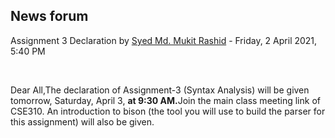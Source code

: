 <h2>News forum</h2><a href="https://moodle.cse.buet.ac.bd/user/view.php?id=1878&course=567"></a>
Assignment 3 Declaration
by <a href="https://moodle.cse.buet.ac.bd/user/view.php?id=1878&course=567">Syed Md. Mukit Rashid</a> - Friday, 2 April 2021, 5:40 PM


 

Dear All,The declaration of Assignment-3 (Syntax Analysis) will be given tomorrow, Saturday, April 3, <b>at 9:30 AM.</b>Join the main class meeting link of CSE310. An introduction to bison (the tool you will use to build the parser for this assignment) will also be given.







